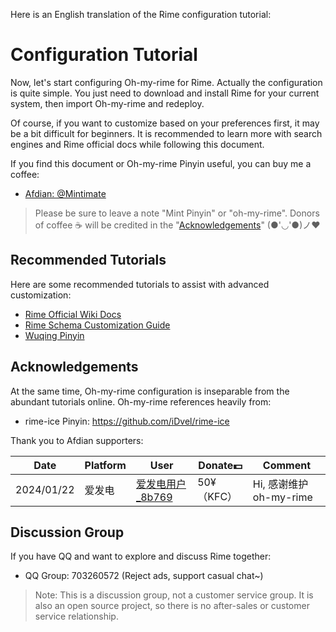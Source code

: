Here is an English translation of the Rime configuration tutorial:

# Configuration Tutorial

Now, let's start configuring Oh-my-rime for Rime. Actually the configuration is quite simple. You just need to download and install Rime for your current system, then import Oh-my-rime and redeploy.

Of course, if you want to customize based on your preferences first, it may be a bit difficult for beginners. It is recommended to learn more with search engines and Rime official docs while following this document.

If you find this document or Oh-my-rime Pinyin useful, you can buy me a coffee:

- [Afdian: @Mintimate](https://afdian.net/a/mintimate)

> Please be sure to leave a note "Mint Pinyin" or "oh-my-rime". Donors of coffee ☕️ will be credited in the "[Acknowledgements](#Acknowledgements)" (●'◡'●)ノ♥



## Recommended Tutorials

Here are some recommended tutorials to assist with advanced customization:

- [Rime Official Wiki Docs](https://github.com/rime/home/wiki)
- [Rime Schema Customization Guide](https://github.com/LEOYoon-Tsaw/Rime_collections/blob/master/Rime_description.md)
- [Wuqing Pinyin](https://dvel.me/posts/rime-ice/)

## Acknowledgements

At the same time, Oh-my-rime configuration is inseparable from the abundant tutorials online. Oh-my-rime references heavily from:

- rime-ice Pinyin: https://github.com/iDvel/rime-ice

Thank you to Afdian supporters:

| Date       | Platform | User                                                                 | Donate💵 | Comment            |
|------------|----------|----------------------------------------------------------------------|----------|--------------------|
| 2024/01/22 | 爱发电      | [爱发电用户_8b769](https://afdian.net/u/8b769b02b8c111ee928952540025c377) | 50¥（KFC） | Hi, 感谢维护oh-my-rime |


## Discussion Group

If you have QQ and want to explore and discuss Rime together:

- QQ Group: 703260572 (Reject ads, support casual chat~)

> Note: This is a discussion group, not a customer service group. It is also an open source project, so there is no after-sales or customer service relationship.